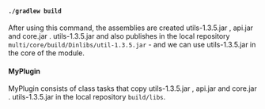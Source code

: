 #### `./gradlew build`
After using this command, the assemblies are created utils-1.3.5.jar , api.jar and core.jar . utils-1.3.5.jar
and also publishes in the local repository `multi/core/build/Dinlibs/util-1.3.5.jar` - and we can use
utils-1.3.5.jar in the core of the module.
#### MyPlugin
MyPlugin consists of class tasks that copy utils-1.3.5.jar , api.jar and core.jar . utils-1.3.5.jar 
in the local repository `build/libs`.